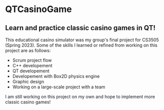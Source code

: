# QTCasinoGame
## Learn and practice classic casino games in QT!

This educational casino simulator was my group's final project for CS3505 (Spring 2023). Some of the skills I learned or refined from working on this project are as follows:
- Scrum project flow
- C++ developement
- QT developement
- Developement with Box2D physics engine
- Graphic design
- Working on a large-scale project with a team

I am still working on this project on my own and hope to implement more classic casino games!
